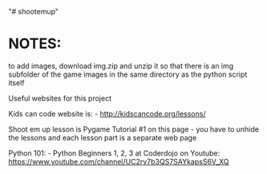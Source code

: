 "# shootemup" 

NOTES:
================
to add images, download img.zip and unzip it so that 
there is an img subfolder of the game images in the same directory as
the python script itself

Useful websites for this project

Kids can code website is: -
http://kidscancode.org/lessons/

Shoot em up lesson is Pygame Tutorial 
#1 on this page - you have to unhide the lessons
and each lesson part is a separate web page

Python 101: - 
Python Beginners 1, 2, 3 at Coderdojo on Youtube:
https://www.youtube.com/channel/UC2rv7b3QS7SAYkapsS6V_XQ
